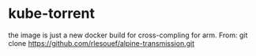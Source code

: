 # kube-torrent
the image is just a new docker build for cross-compling for arm. From:  git clone https://github.com/rlesouef/alpine-transmission.git
